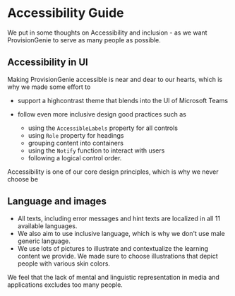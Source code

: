 # Accessibility Guide

We put in some thoughts on Accessibility and inclusion - as we want ProvisionGenie to serve as many people as possible.

## Accessibility in UI

Making ProvisionGenie accessible is near and dear to our hearts, which is why we made some effort to

* support a highcontrast theme that blends into the UI of Microsoft Teams
* follow even more inclusive design good practices such as

    * using the  `AccessibleLabels` property for all controls
    * using `Role` property for headings
    * grouping content into containers
    * using the `Notify` function to interact with users
    * following a logical control order.

Accessibility is one of our core design principles, which is why we never choose be

## Language and images

* All texts, including error messages and hint texts are localized in all 11 available languages.
* We also aim to use inclusive language, which is why we don't use male generic language.
* We use lots of pictures to illustrate and contextualize the learning content we provide. We made sure to choose illustrations that depict people with various skin colors.

We feel that the lack of mental and linguistic representation in media and applications excludes too many people.
